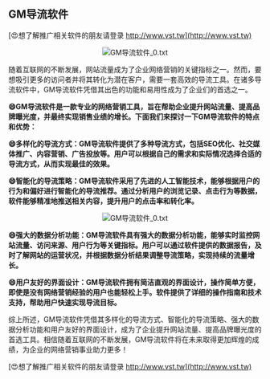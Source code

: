 ## **GM导流软件**

[😍想了解推广相关软件的朋友请登录 http://www.vst.tw](http://www.vst.tw)

 <center><img src="https://vst.tw/MP4/tuiguang/png/2.png" alt="GM导流软件_0.txt"></center>

随着互联网的不断发展，网站流量成为了企业网络营销的关键指标之一。然而，要想吸引更多的访问者并将其转化为潜在客户，需要一套高效的导流工具。在诸多导流软件中，GM导流软件凭借其出色的功能和易用性成为了企业们的首选之一。

**😄GM导流软件是一款专业的网络营销工具，旨在帮助企业提升网站流量、提高品牌曝光度，并最终实现销售业绩的增长。下面我们来探讨一下GM导流软件的特点和优势：**

**😄多样化的导流方式：GM导流软件提供了多种导流方式，包括SEO优化、社交媒体推广、内容营销、广告投放等。用户可以根据自己的需求和实际情况选择合适的导流方式，从而实现最佳的效果。**

**😄智能化的导流策略：GM导流软件采用了先进的人工智能技术，能够根据用户的行为和偏好进行智能化的导流推荐。通过分析用户的浏览记录、点击行为等数据，软件能够精准地推送相关内容，提升用户的点击率和转化率。**

 <center><img src="https://vst.tw/MP4/tuiguang/png/7.png" alt="GM导流软件_0.txt"></center>

**😄强大的数据分析功能：GM导流软件具有强大的数据分析功能，能够实时监控网站流量、访问来源、用户行为等关键指标。用户可以通过软件提供的数据报告，及时了解网站的运营状况，并根据数据分析结果调整导流策略，实现持续的流量增长。**

**😄用户友好的界面设计：GM导流软件拥有简洁直观的界面设计，操作简单方便，即使是没有网络营销经验的用户也能轻松上手。软件提供了详细的操作指南和技术支持，帮助用户快速实现导流目标。**

综上所述，GM导流软件凭借其多样化的导流方式、智能化的导流策略、强大的数据分析功能和用户友好的界面设计，成为了企业提升网站流量、提高品牌曝光度的首选工具。相信随着互联网的不断发展，GM导流软件将在未来取得更加辉煌的成绩，为企业的网络营销事业助力更多！

[😍想了解推广相关软件的朋友请登录 http://www.vst.tw](http://www.vst.tw)



